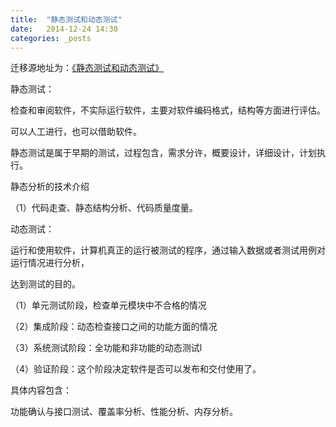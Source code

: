 ```yaml
---
title:  "静态测试和动态测试"
date:   2014-12-24 14:30
categories: _posts
---
```

迁移源地址为：<a href="http://bgwan.blog.163.com/blog/static/2393010162014112442354782/">《静态测试和动态测试》</a>


静态测试：

检查和审阅软件，不实际运行软件，主要对软件编码格式，结构等方面进行评估。

可以人工进行，也可以借助软件。

静态测试是属于早期的测试，过程包含，需求分许，概要设计，详细设计，计划执行。

静态分析的技术介绍

（1）代码走查、静态结构分析、代码质量度量。

动态测试：

运行和使用软件，计算机真正的运行被测试的程序，通过输入数据或者测试用例对运行情况进行分析，

达到测试的目的。

（1）单元测试阶段，检查单元模块中不合格的情况

（2）集成阶段：动态检查接口之间的功能方面的情况

（3）系统测试阶段：全功能和非功能的动态测试l

（4）验证阶段：这个阶段决定软件是否可以发布和交付使用了。

具体内容包含：

功能确认与接口测试、覆盖率分析、性能分析、内存分析。

